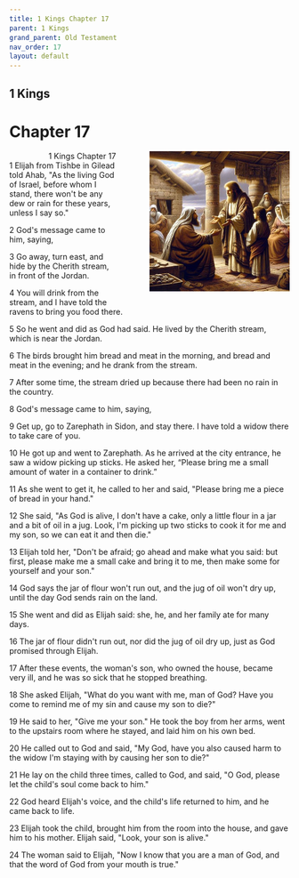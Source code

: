 ```yaml
---
title: 1 Kings Chapter 17
parent: 1 Kings
grand_parent: Old Testament
nav_order: 17
layout: default
---
```


## 1 Kings

# Chapter 17

<div style="clear: both; text-align: right;">
    <div style="max-width: 50%; height: auto; float: right; margin: 0 0 10px 10px; padding-left: 10%;">
        <img src="/assets/Image/1 Kings/500/17.jpg" alt="1 Kings Chapter 17" class="chapter-image">
    </div>
    <figcaption style="font-size: 14px; text-align: right;">1 Kings Chapter 17</figcaption>
</div>
1 Elijah from Tishbe in Gilead told Ahab, "As the living God of Israel, before whom I stand, there won't be any dew or rain for these years, unless I say so."

2 God's message came to him, saying,

3 Go away, turn east, and hide by the Cherith stream, in front of the Jordan.

4 You will drink from the stream, and I have told the ravens to bring you food there.

5 So he went and did as God had said. He lived by the Cherith stream, which is near the Jordan.

6 The birds brought him bread and meat in the morning, and bread and meat in the evening; and he drank from the stream.

7 After some time, the stream dried up because there had been no rain in the country.

8 God's message came to him, saying,

9 Get up, go to Zarephath in Sidon, and stay there. I have told a widow there to take care of you.

10 He got up and went to Zarephath. As he arrived at the city entrance, he saw a widow picking up sticks. He asked her, “Please bring me a small amount of water in a container to drink.”

11 As she went to get it, he called to her and said, "Please bring me a piece of bread in your hand."

12 She said, "As God is alive, I don't have a cake, only a little flour in a jar and a bit of oil in a jug. Look, I'm picking up two sticks to cook it for me and my son, so we can eat it and then die."

13 Elijah told her, "Don't be afraid; go ahead and make what you said: but first, please make me a small cake and bring it to me, then make some for yourself and your son."

14 God says the jar of flour won't run out, and the jug of oil won't dry up, until the day God sends rain on the land.

15 She went and did as Elijah said: she, he, and her family ate for many days.

16 The jar of flour didn't run out, nor did the jug of oil dry up, just as God promised through Elijah.

17 After these events, the woman's son, who owned the house, became very ill, and he was so sick that he stopped breathing.

18 She asked Elijah, "What do you want with me, man of God? Have you come to remind me of my sin and cause my son to die?"

19 He said to her, "Give me your son." He took the boy from her arms, went to the upstairs room where he stayed, and laid him on his own bed.

20 He called out to God and said, "My God, have you also caused harm to the widow I'm staying with by causing her son to die?"

21 He lay on the child three times, called to God, and said, "O God, please let the child's soul come back to him."

22 God heard Elijah's voice, and the child's life returned to him, and he came back to life.

23 Elijah took the child, brought him from the room into the house, and gave him to his mother. Elijah said, "Look, your son is alive."

24 The woman said to Elijah, "Now I know that you are a man of God, and that the word of God from your mouth is true."


